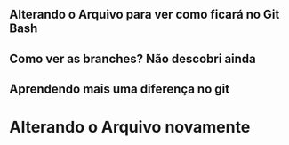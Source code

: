 ## Alterando o Arquivo para ver como ficará no Git Bash
## Como ver as branches? Não descobri ainda

## Aprendendo mais uma diferença no git
# Alterando o Arquivo novamente